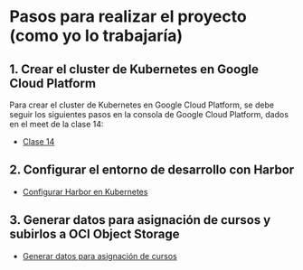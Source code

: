 # Pasos para realizar el proyecto (como yo lo trabajaría)

## 1. Crear el cluster de Kubernetes en Google Cloud Platform



Para crear el cluster de Kubernetes en Google Cloud Platform, se debe seguir los siguientes pasos en la consola de Google Cloud Platform, dados en el meet de la clase 14:

- [Clase 14](https://drive.google.com/file/d/1DCSBAhEHkUIISD3rvElNSE-1ZTLCN_cR/view?usp=sharing)

## 2. Configurar el entorno de desarrollo con Harbor

- [Configurar Harbor en Kubernetes](harbor/readme.md)

## 3. Generar datos para asignación de cursos y subirlos a OCI Object Storage

- [Generar datos para asignación de cursos](locust/Readme.md)